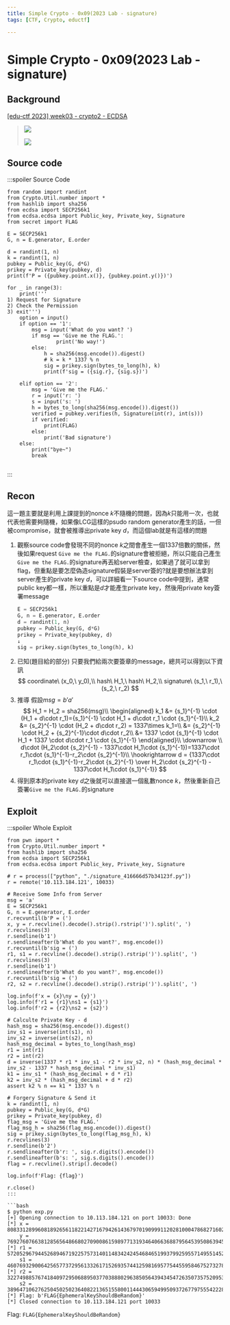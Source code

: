```yaml
---
title: Simple Crypto - 0x09(2023 Lab - signature)
tags: [CTF, Crypto, eductf]

---
```


# Simple Crypto - 0x09(2023 Lab - signature)
## Background
[ [edu-ctf 2023] week03 - crypto2 - ECDSA](https://www.youtube.com/live/u4ZVc8PuJC0?si=ychlqdZnGVfFYRAV&t=4075)
>![](https://hackmd.io/_uploads/ryVbmdMWp.png)
>
>![](https://hackmd.io/_uploads/HkJMXOG-T.png)

## Source code
:::spoiler Source Code
```python=
from random import randint
from Crypto.Util.number import *
from hashlib import sha256
from ecdsa import SECP256k1
from ecdsa.ecdsa import Public_key, Private_key, Signature
from secret import FLAG

E = SECP256k1
G, n = E.generator, E.order

d = randint(1, n)
k = randint(1, n)
pubkey = Public_key(G, d*G)
prikey = Private_key(pubkey, d)
print(f'P = ({pubkey.point.x()}, {pubkey.point.y()})')

for _ in range(3):
    print('''
1) Request for Signature
2) Check the Permission
3) exit''')
    option = input()
    if option == '1':
        msg = input('What do you want? ')
        if msg == 'Give me the FLAG.':
                print('No way!')
        else:
            h = sha256(msg.encode()).digest()
            # k = k * 1337 % n
            sig = prikey.sign(bytes_to_long(h), k)
            print(f'sig = ({sig.r}, {sig.s})')

    elif option == '2':
        msg = 'Give me the FLAG.'
        r = input('r: ')
        s = input('s: ')
        h = bytes_to_long(sha256(msg.encode()).digest())
        verified = pubkey.verifies(h, Signature(int(r), int(s)))
        if verified:
            print(FLAG)
        else:
            print('Bad signature')
    else:
        print("bye~")
        break


```
:::
## Recon
這一題主要就是利用上課提到的nonce $k$不隨機的問題，因為$k$只能用一次，也就代表他需要夠隨機，如果像LCG這樣的psudo random generator產生的話，一但被compromise，就會被推導出private key $d$，而這個lab就是有這樣的問題
1. 觀察source code會發現不同的nonce $k$之間會產生一個1337倍數的關係，然後如果request `Give me the FLAG.`的signature會被拒絕，所以只能自己產生`Give me the FLAG.`的signature再丟給server檢查，如果過了就可以拿到flag，但重點是要怎麼偽造signature假裝是server簽的?就是要想辦法拿到server產生的private key $d$，可以詳細看一下source code中提到，通常public key都一樣，所以重點是$d$才能產生private key，然後用private key簽署message
    ```python
    E = SECP256k1
    G, n = E.generator, E.order
    d = randint(1, n)
    pubkey = Public_key(G, d*G)
    prikey = Private_key(pubkey, d)
    ↓
    sig = prikey.sign(bytes_to_long(h), k)
    ```
2. 已知(題目給的部分)
    只要我們給兩次要簽章的message，總共可以得到以下資訊
    $$
    coordinate\ (x_0,\ y_0),\\
    hash\ H_1,\ hash\ H_2,\\
    signature\ (s_1,\ r_1),\ (s_2,\ r_2)
    $$
3. 推導
    假設$msg=b'a'$
    $$
    H_1 = H_2 = sha256(msg)\\
    \begin{aligned}
    k_1 &= {s_1}^{-1} \cdot (H_1 + d\cdot r_1)={s_1}^{-1} \cdot H_1 + d\cdot r_1 \cdot {s_1}^{-1}\\
    k_2 &= {s_2}^{-1} \cdot (H_2 + d\cdot r_2) = 1337\times k_1=\\
    &= {s_2}^{-1} \cdot H_2 + {s_2}^{-1}\cdot d\cdot r_2\\
    &= 1337 \cdot {s_1}^{-1} \cdot H_1 + 1337 \cdot d\cdot r_1 \cdot {s_1}^{-1}
    \end{aligned}\\
    \downarrow \\
    d\cdot (H_2\cdot {s_2}^{-1} - 1337\cdot H_1\cdot {s_1}^{-1})=1337\cdot r_1\cdot {s_1}^{-1}-r_2\cdot {s_2}^{-1}\\
    \hookrightarrow d = {1337\cdot r_1\cdot {s_1}^{-1}-r_2\cdot {s_2}^{-1} \over H_2\cdot {s_2}^{-1} - 1337\cdot H_1\cdot {s_1}^{-1}}
    $$
4. 得到原本的private key $d$之後就可以直接選一個亂數nonce $k$，然後重新自己簽署`Give me the FLAG.`的signature
## Exploit
:::spoiler Whole Exploit
```python=
from pwn import *
from Crypto.Util.number import *
from hashlib import sha256
from ecdsa import SECP256k1
from ecdsa.ecdsa import Public_key, Private_key, Signature

# r = process(["python", "./signature_416666d57b34123f.py"])
r = remote('10.113.184.121', 10033)

# Receive Some Info from Server
msg = 'a'
E = SECP256k1
G, n = E.generator, E.order
r.recvuntil(b'P = (')
x, y = r.recvline().decode().strip().rstrip(')').split(', ')
r.recvlines(3)
r.sendline(b'1')
r.sendlineafter(b'What do you want?', msg.encode())
r.recvuntil(b'sig = (')
r1, s1 = r.recvline().decode().strip().rstrip(')').split(', ')
r.recvlines(3)
r.sendline(b'1')
r.sendlineafter(b'What do you want?', msg.encode())
r.recvuntil(b'sig = (')
r2, s2 = r.recvline().decode().strip().rstrip(')').split(', ')

log.info(f'x = {x}\ny = {y}')
log.info(f'r1 = {r1}\ns1 = {s1}')
log.info(f'r2 = {r2}\ns2 = {s2}')

# Calculte Private Key - d
hash_msg = sha256(msg.encode()).digest()
inv_s1 = inverse(int(s1), n)
inv_s2 = inverse(int(s2), n)
hash_msg_decimal = bytes_to_long(hash_msg)
r1 = int(r1)
r2 = int(r2)
d = inverse(1337 * r1 * inv_s1 - r2 * inv_s2, n) * (hash_msg_decimal * inv_s2 - 1337 * hash_msg_decimal * inv_s1)
k1 = inv_s1 * (hash_msg_decimal + d * r1)
k2 = inv_s2 * (hash_msg_decimal + d * r2)
assert k2 % n == k1 * 1337 % n

# Forgery Signature & Send it
k = randint(1, n)
pubkey = Public_key(G, d*G)
prikey = Private_key(pubkey, d)
flag_msg = 'Give me the FLAG.'
flag_msg_h = sha256(flag_msg.encode()).digest()
sig = prikey.sign(bytes_to_long(flag_msg_h), k)
r.recvlines(3)
r.sendline(b'2')
r.sendlineafter(b'r: ', sig.r.digits().encode())
r.sendlineafter(b's: ', sig.s.digits().encode())
flag = r.recvline().strip().decode()

log.info(f'Flag: {flag}')

r.close()
:::

```bash
$ python exp.py
[+] Opening connection to 10.113.184.121 on port 10033: Done
[*] x = 80833128996081892656118221427167942614367970190999112028100047868271602908158
    y = 7692760766381285656486680270900861598977131934640663688795645395086394523342
[*] r1 = 57205296794452689467192257573140114834242454684651993799259557149551452463654
    s1 = 46076932900642565773729561332617152693574412598169577544559584675273278539735
[*] r2 = 32274988576741840972950688950377038880296385056439434547263507357520953909449
    s2 = 38964710627625045025023640822136515580011444306594995093726779755542228691436
[*] Flag: b'FLAG{EphemeralKeyShouldBeRandom}'
[*] Closed connection to 10.113.184.121 port 10033
```

Flag: `FLAG{EphemeralKeyShouldBeRandom}`